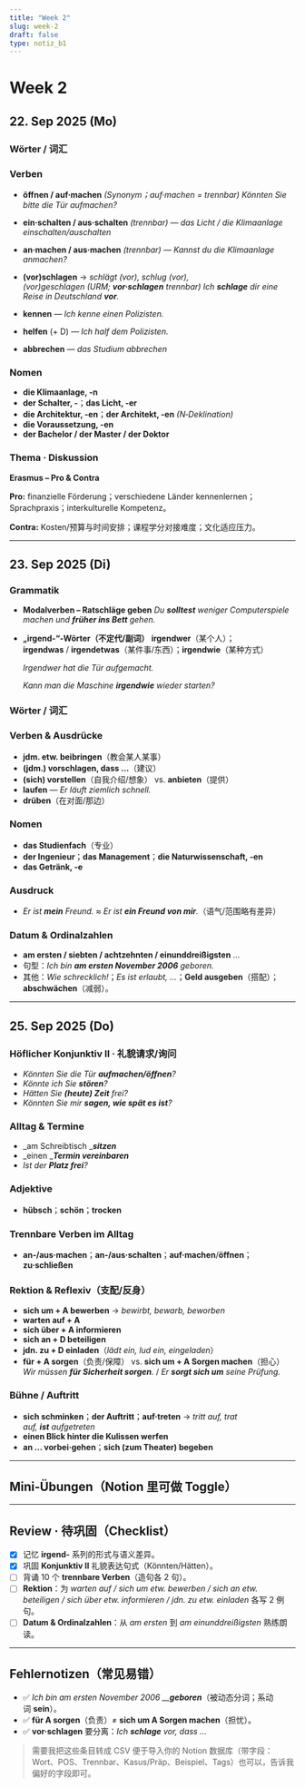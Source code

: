 ```yaml
---
title: "Week 2"
slug: week-2
draft: false
type: notiz_b1
---
```


<!-- source: https://www.notion.so/Week-2-27bf21c3ea5380538768e8ec82bbc7c2 -->

# Week 2

## 22. Sep 2025 (Mo)

### Wörter / 词汇

### Verben

- **öffnen / auf·machen** _(Synonym；auf·machen = trennbar)_
  _Könnten Sie bitte die Tür aufmachen?_

- **ein·schalten / aus·schalten** _(trennbar)_ — _das Licht / die Klimaanlage einschalten/auschalten_
- **an·machen / aus·machen** _(trennbar)_ — _Kannst du die Klimaanlage anmachen?_
- **(vor)schlagen** → _schlägt (vor), schlug (vor), (vor)geschlagen_ _(URM; __**vor·schlagen**__ trennbar)_
  _Ich __**schlage**__ dir eine Reise in Deutschland __**vor**__._

- **kennen** — _Ich kenne einen Polizisten._
- **helfen** (+ D) — _Ich half dem Polizisten._
- **abbrechen** — _das Studium abbrechen_
### Nomen

- **die Klimaanlage, -n**
- **der Schalter, -**；**das Licht, -er**
- **die Architektur, -en**；**der Architekt, -en** _(N‑Deklination)_
- **die Voraussetzung, -en**
- **der Bachelor / der Master / der Doktor**
### Thema · Diskussion

**Erasmus – Pro & Contra**

**Pro:** finanzielle Förderung；verschiedene Länder kennenlernen；Sprachpraxis；interkulturelle Kompetenz。

**Contra:** Kosten/预算与时间安排；课程学分对接难度；文化适应压力。

---

## 23. Sep 2025 (Di)

### Grammatik

- **Modalverben – Ratschläge geben**
  _Du __**solltest**__ weniger Computerspiele machen und __**früher ins Bett**__ gehen._

- **„irgend‑“‑Wörter（不定代/副词）**
  **irgendwer**（某个人）；**irgendwas** / **irgendetwas**（某件事/东西）；**irgendwie**（某种方式）

  _Irgendwer hat die Tür aufgemacht._

  _Kann man die Maschine __**irgendwie**__ wieder starten?_

### Wörter / 词汇

### Verben & Ausdrücke

- **jdm. etw. beibringen**（教会某人某事）
- **(jdm.) vorschlagen, dass …**（建议）
- **(sich) vorstellen**（自我介绍/想象） vs. **anbieten**（提供）
- **laufen** — _Er läuft ziemlich schnell._
- **drüben**（在对面/那边）
### Nomen

- **das Studienfach**（专业）
- **der Ingenieur**；**das Management**；**die Naturwissenschaft, -en**
- **das Getränk, -e**
### Ausdruck

- _Er ist __**mein**__ Freund._ ≈ _Er ist __**ein Freund von mir**__._（语气/范围略有差异）
### Datum & Ordinalzahlen

- **am ersten / siebten / achtzehnten / einunddreißigsten** …
- 句型：_Ich bin __**am ersten November 2006**__ geboren._
- 其他：_Wie schrecklich!_；_Es ist erlaubt, …_；**Geld ausgeben**（搭配）；**abschwächen**（减弱）。
---

## 25. Sep 2025 (Do)

### Höflicher Konjunktiv II · 礼貌请求/询问

- _Könnten Sie die Tür __**aufmachen/öffnen**__?_
- _Könnte ich Sie __**stören**__?_
- _Hätten Sie __**(heute) Zeit**__ frei?_
- _Könnten Sie mir __**sagen, wie spät es ist**__?_
### Alltag & Termine

- _am Schreibtisch __**sitzen**_
- _einen __**Termin vereinbaren**_
- _Ist der __**Platz frei**__?_
### Adjektive

- **hübsch**；**schön**；**trocken**
### Trennbare Verben im Alltag

- **an‑/aus·machen**；**an‑/aus·schalten**；**auf·machen**/**öffnen**；**zu·schließen**
### Rektion & Reflexiv（支配/反身）

- **sich um + A bewerben** → _bewirbt, bewarb, beworben_
- **warten auf + A**
- **sich über + A informieren**
- **sich an + D beteiligen**
- **jdn. zu + D einladen**（_lädt ein, lud ein, eingeladen_）
- **für + A sorgen**（负责/保障） vs. **sich um + A Sorgen machen**（担心）
  _Wir müssen __**für Sicherheit sorgen**__._ / _Er __**sorgt sich um**__ seine Prüfung._

### Bühne / Auftritt

- **sich schminken**；**der Auftritt**；**auf·treten** → _tritt auf, trat auf, __**ist**__ aufgetreten_
- **einen Blick hinter die Kulissen werfen**
- **an … vorbei·gehen**；**sich (zum Theater) begeben**
---

## Mini‑Übungen（Notion 里可做 Toggle）

---

## Review · 待巩固（Checklist）

- [x] 记忆 **irgend‑** 系列的形式与语义差异。
- [x] 巩固 **Konjunktiv II** 礼貌表达句式（Könnten/Hätten）。
- [ ] 背诵 10 个 **trennbare Verben**（造句各 2 句）。
- [ ] **Rektion**：为 _warten auf / sich um etw. bewerben / sich an etw. beteiligen / sich über etw. informieren / jdn. zu etw. einladen_ 各写 2 例句。
- [ ] **Datum & Ordinalzahlen**：从 _am ersten_ 到 _am einunddreißigsten_ 熟练朗读。
---

## Fehlernotizen（常见易错）

- ✅ _Ich bin am ersten November 2006 __**geboren**_（被动态分词；系动词 **sein**）。
- ✅ **für A sorgen**（负责）≠ **sich um A Sorgen machen**（担忧）。
- ✅ **vor·schlagen** 要分离：_Ich __**schlage**__ vor, dass …_
> 需要我把这些条目转成 CSV 便于导入你的 Notion 数据库（带字段：Wort、POS、Trennbar、Kasus/Präp、Beispiel、Tags）也可以，告诉我偏好的字段即可。

